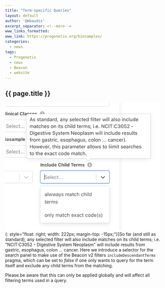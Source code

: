 ```yaml
---
title: "Term-specific Queries"
layout: default
author: '@mbaudis'
excerpt_separator: <!--more-->
www_links_formatted:
www_link: https://progenetix.org/biosamples/
categories:
  - news
tags:
  - Progenetix
  - news
  - Beacon
  - website
---
```


## {{ page.title }}

![includeDescendantTerms selector](/assets/img/2022-01-17-includeDescendantTerms-ui.png){: style="float: right; width: 222px; margin-top: -15px;"}]So far (and still as standard), any
selected filter will also include matches on its child terms; i.e. "NCIT:C3052 -
Digestive System Neoplasm" will include results from gastric, esophagus, colon
... cancer. Here we introduce a selector for the search panel to make use of the Beacon v2
filters `includeDescendantTerms` pragma, which can be set to _false_ if one only
wants to query for the term itself and exclude any child terms from the matching.

<!--more-->

Please be aware that this can only be applied globally and will affect all filtering
terms used in a query.